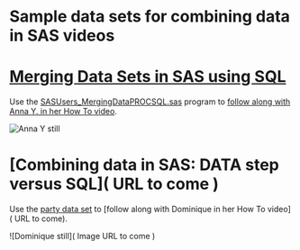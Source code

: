 # Sample data sets for combining data in SAS videos

# [Merging Data Sets in SAS using SQL](https://www.youtube.com/watch?v=dhf747bz_nE)

Use the [SASUsers_MergingDataPROCSQL.sas](SASUsers_MergingDataPROCSQL.sas) program to [follow along with Anna Y. in her How To video](https://www.youtube.com/watch?v=dhf747bz_nE).

![Anna Y still](https://img.youtube.com/vi/dhf747bz_nE/0.jpg)

# [Combining data in SAS: DATA step versus SQL]( URL to come )

Use the [party data set]( URL ) to [follow along with Dominique in her How To video]( URL to come).

![Dominique still]( Image URL to come )

